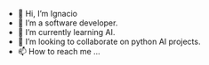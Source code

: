 - 👋 Hi, I’m Ignacio
- 👀 I’m a software developer.
- 🌱 I’m currently learning AI.
- 💞️ I’m looking to collaborate on python AI projects.
- 📫 How to reach me ...

<!---
h2p5b7m9/h2p5b7m9 is a ✨ special ✨ repository because its `README.md` (this file) appears on your GitHub profile.
You can click the Preview link to take a look at your changes.
--->
